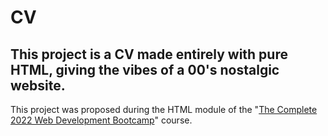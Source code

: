 # CV

## This project is a CV made entirely with pure HTML, giving the vibes of a 00's nostalgic website.


This project was proposed during the HTML module of the "[The Complete 2022 Web Development Bootcamp](https://www.udemy.com/course/the-complete-web-development-bootcamp/)" course.

